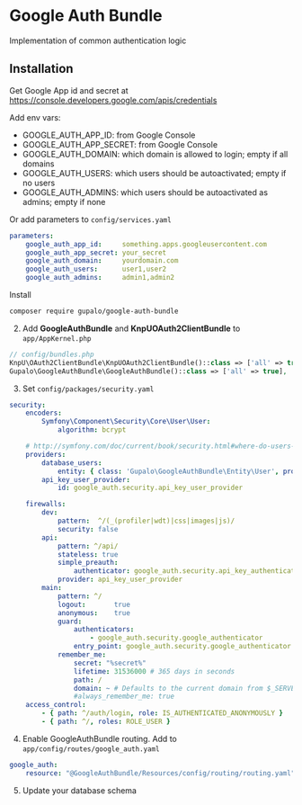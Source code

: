 Google Auth Bundle
==================

Implementation of common authentication logic

Installation
------------

Get Google App id and secret at https://console.developers.google.com/apis/credentials

Add env vars:

* GOOGLE_AUTH_APP_ID: from Google Console
* GOOGLE_AUTH_APP_SECRET: from Google Console
* GOOGLE_AUTH_DOMAIN: which domain is allowed to login; empty if all domains
* GOOGLE_AUTH_USERS: which users should be autoactivated; empty if no users
* GOOGLE_AUTH_ADMINS: which users should be autoactivated as admins; empty if none

Or add parameters to `config/services.yaml`

```yaml
parameters:
    google_auth_app_id:     something.apps.googleusercontent.com
    google_auth_app_secret: your_secret
    google_auth_domain:     yourdomain.com
    google_auth_users:      user1,user2
    google_auth_admins:     admin1,admin2
```

Install

```sh
composer require gupalo/google-auth-bundle
```

2) Add **GoogleAuthBundle** and **KnpUOAuth2ClientBundle** to `app/AppKernel.php`

```php
// config/bundles.php
KnpU\OAuth2ClientBundle\KnpUOAuth2ClientBundle()::class => ['all' => true],
Gupalo\GoogleAuthBundle\GoogleAuthBundle()::class => ['all' => true],
```

3) Set `config/packages/security.yaml`

```yaml
security:
    encoders:
        Symfony\Component\Security\Core\User\User:
            algorithm: bcrypt

    # http://symfony.com/doc/current/book/security.html#where-do-users-come-from-user-providers
    providers:
        database_users:
            entity: { class: 'Gupalo\GoogleAuthBundle\Entity\User', property: username }
        api_key_user_provider:
            id: google_auth.security.api_key_user_provider

    firewalls:
        dev:
            pattern:  ^/(_(profiler|wdt)|css|images|js)/
            security: false
        api:
            pattern: ^/api/
            stateless: true
            simple_preauth:
                authenticator: google_auth.security.api_key_authenticator
            provider: api_key_user_provider
        main:
            pattern: ^/
            logout:       true
            anonymous:    true
            guard:
                authenticators:
                    - google_auth.security.google_authenticator
                entry_point: google_auth.security.google_authenticator
            remember_me:
                secret: "%secret%"
                lifetime: 31536000 # 365 days in seconds
                path: /
                domain: ~ # Defaults to the current domain from $_SERVER
                #always_remember_me: true
    access_control:
        - { path: ^/auth/login, role: IS_AUTHENTICATED_ANONYMOUSLY }
        - { path: ^/, roles: ROLE_USER }
```

4) Enable GoogleAuthBundle routing. Add to `app/config/routes/google_auth.yaml`

```yaml
google_auth:
    resource: "@GoogleAuthBundle/Resources/config/routing/routing.yaml"
```

5) Update your database schema
